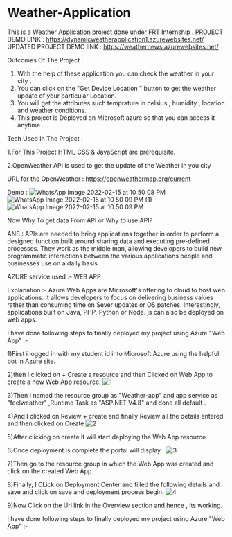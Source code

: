 # Weather-Application

This is a Weather Application project done under FRT Internship .
PROJECT DEMO LINK : https://dynamicweatherapplication1.azurewebsites.net/
UPDATED PROJECT DEMO lINK : https://weathernews.azurewebsites.net/

Outcomes Of The Project :
1) With the help of these application you can check the weather in your city .
2) You can click on the "Get Device Location " button  to get the weather update of your particular Location.
3) You will get the attributes such temprature in celsius , humidity , location and weather conditions.
4) This project is Deployed on Microsoft azure so that you can access it anytime .

Tech Used In The Project :

1.For This Project HTML CSS & JavaScript are prerequisite.

2.OpenWeather API is used to get the update of the Weather in you city




URL for the OpenWeather : https://openweathermap.org/current

Demo :
![WhatsApp Image 2022-02-15 at 10 50 08 PM](https://user-images.githubusercontent.com/76591045/154114999-3e375685-043a-467a-aa74-0ef949285dde.jpeg)
![WhatsApp Image 2022-02-15 at 10 50 09 PM (1)](https://user-images.githubusercontent.com/76591045/154115367-80afe93a-bf9b-4f8f-af73-c36fc0993db4.jpeg)
![WhatsApp Image 2022-02-15 at 10 50 09 PM](https://user-images.githubusercontent.com/76591045/154115139-529487e8-8d49-4560-943a-ef3818e0c890.jpeg)

Now Why To get data From API or Why to use API? 

ANS : APIs are needed to bring applications together in order to perform a designed function built around sharing data and executing pre-defined processes. They work as the middle man, allowing developers to build new programmatic interactions between the various applications people and businesses use on a daily basis.


AZURE service used :- WEB APP

Explanation :- Azure Web Apps are Microsoft's offering to cloud to host web applications. It allows developers to focus on delivering business values rather than consuming time on Sever updates or OS patches. Interestingly, applications built on Java, PHP, Python or Node. js can also be deployed on web apps.

I have done following steps to finally deployed my project using Azure "Web App" :-

1)First i logged in with my student id into Microsoft Azure using the helpful bot in Azure site.

2)then I clicked on + Create a resource and then Clicked on Web App to create a new Web App resource.
![1](https://user-images.githubusercontent.com/76591045/154313176-787afa48-a829-48ab-9b96-94ecd9331c2c.png)

3)Then I named the resource group as "Weather-app" and app service as "feelweather" ,Runtime Task as "ASP.NET V4.8" and done all default .

4)And I clicked on Review + create and finally Review all the details entered and then clicked on Create
![2](https://user-images.githubusercontent.com/76591045/154313410-a52ce5e7-2807-478c-ac76-e1c2ce7a1f35.png)

5)After clicking on create it will start deploying the Web App resource.

6)Once deployment is complete the portal will display .
![3](https://user-images.githubusercontent.com/76591045/154313551-d6c07ec6-35c3-4076-a14e-5ccc3a91c602.png)

7)Then go to the resource group in which the Web App was created and click on the created Web App.

8)Finally, I CLick on Deployment Center and filled the following details and save and click on save and deployment process begin.
![4](https://user-images.githubusercontent.com/76591045/154313690-4d533f13-a94b-4c39-b781-aff0bd6a01ef.png)

9)Now Click on the Url link in the Overview section and hence , its working.


I have done following steps to finally deployed my project using Azure "Web App" :-

